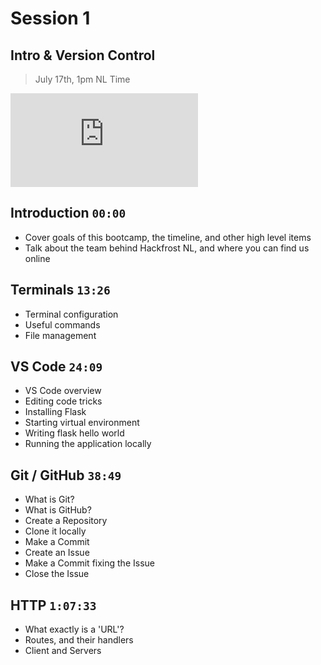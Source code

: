# Session 1

## Intro & Version Control

> July 17th, 1pm NL Time

<iframe src="https://www.youtube-nocookie.com/embed/6XFNNIPxoqA" title="YouTube video player" frameborder="0" allow="accelerometer; autoplay; clipboard-write; encrypted-media; gyroscope; picture-in-picture" allowfullscreen></iframe>

## Introduction `00:00`

-   Cover goals of this bootcamp, the timeline, and other high level items
-   Talk about the team behind Hackfrost NL, and where you can find us online

## Terminals `13:26`

-   Terminal configuration
-   Useful commands
-   File management

## VS Code `24:09`

-   VS Code overview
-   Editing code tricks
-   Installing Flask
-   Starting virtual environment
-   Writing flask hello world
-   Running the application locally

## Git / GitHub `38:49`

-   What is Git?
-   What is GitHub?
-   Create a Repository
-   Clone it locally
-   Make a Commit
-   Create an Issue
-   Make a Commit fixing the Issue
-   Close the Issue

## HTTP `1:07:33`

-   What exactly is a 'URL'?
-   Routes, and their handlers
-   Client and Servers
